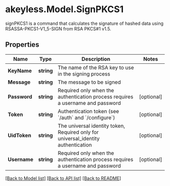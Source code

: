 # akeyless.Model.SignPKCS1
signPKCS1 is a command that calculates the signature of hashed data using RSASSA-PKCS1-V1_5-SIGN from RSA PKCS#1 v1.5.

## Properties

Name | Type | Description | Notes
------------ | ------------- | ------------- | -------------
**KeyName** | **string** | The name of the RSA key to use in the signing process | 
**Message** | **string** | The message to be signed | 
**Password** | **string** | Required only when the authentication process requires a username and password | [optional] 
**Token** | **string** | Authentication token (see &#x60;/auth&#x60; and &#x60;/configure&#x60;) | [optional] 
**UidToken** | **string** | The universal identity token, Required only for universal_identity authentication | [optional] 
**Username** | **string** | Required only when the authentication process requires a username and password | [optional] 

[[Back to Model list]](../README.md#documentation-for-models) [[Back to API list]](../README.md#documentation-for-api-endpoints) [[Back to README]](../README.md)

